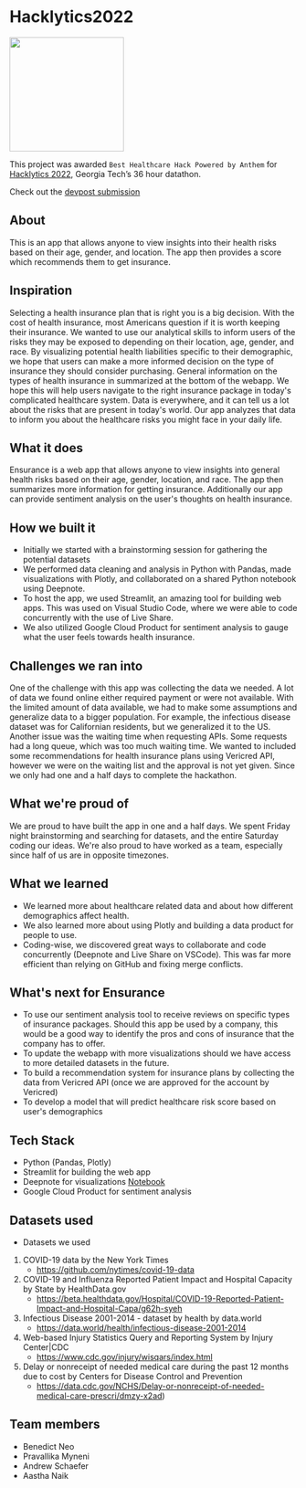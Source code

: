 # Hacklytics2022

<img src="media/logo.png" width = 200px height = 200px/>


This project was awarded `Best Healthcare Hack Powered by Anthem` for [Hacklytics 2022](https://hacklytics.io/), Georgia Tech’s 36 hour datathon.

Check out the [devpost submission](https://devpost.com/software/tbd-pc9f4d?ref_content=my-projects-tab&ref_feature=my_projects)

## About

This is an app that allows anyone to view insights into their health risks based on their age, gender, and location. The app then provides a score which recommends them to get insurance.

## Inspiration
Selecting a health insurance plan that is right you is a big decision.  With the cost of health insurance, most Americans question if it is worth keeping their insurance. We wanted to use our analytical skills to inform users of the risks they may be exposed to depending on their location, age, gender, and race. By visualizing potential health liabilities specific to their demographic, we hope that users can make a more informed decision on the type of insurance they should consider purchasing. General information on the types of health insurance in summarized at the bottom of the webapp. We hope this will help users navigate to the right insurance package in today's complicated healthcare system. Data is everywhere, and it can tell us a lot about the risks that are present in today's world.  Our app analyzes that data to inform you about the healthcare risks you might face in your daily life. 

## What it does

Ensurance is a web app that allows anyone to view insights into general health risks based on their age, gender, location, and race. The app then summarizes more information for getting insurance. Additionally our app can provide sentiment analysis on the user's thoughts on health insurance. 

## How we built it
- Initially we started with a brainstorming session for gathering the potential datasets 
- We performed data cleaning and analysis in Python with Pandas, made visualizations with Plotly, and collaborated on a shared Python notebook using Deepnote. 
- To host the app, we used Streamlit, an amazing tool for building web apps. This was used on Visual Studio Code, where we were able to code concurrently with the use of Live Share. 
- We also utilized Google Cloud Product for sentiment analysis to gauge what the user feels towards health insurance.

## Challenges we ran into

One of the challenge with this app was collecting the data we needed. A lot of data we found online either required payment or were not available. With the limited amount of data available, we had to make some assumptions and generalize data to a bigger population. For example, the infectious disease dataset was for Californian residents, but we generalized it to the US.
Another issue was the waiting time when requesting APIs. Some requests had a long queue, which was too much waiting time. We wanted to included some recommendations for health insurance plans using Vericred API, however we were on the waiting list and the approval is not yet given. Since we only had one and a half days to complete the hackathon.

## What we're proud of

We are proud to have built the app in one and a half days. We spent Friday night brainstorming and searching for datasets, and the entire Saturday coding our ideas. We're also proud to have worked as a team, especially since half of us are in opposite timezones.

## What we learned

- We learned more about healthcare related data and about how different demographics affect health.
- We also learned more about using Plotly and building a data product for people to use.
- Coding-wise, we discovered great ways to collaborate and code concurrently (Deepnote and Live Share on VSCode). This was far more efficient than relying on GitHub and fixing merge conflicts.

## What's next for Ensurance

- To use our sentiment analysis tool to receive reviews on specific types of insurance packages. Should this app be used by a company, this would be a good way to identify the pros and cons of insurance that the company has to offer.
- To update the webapp with more visualizations should we have access to more detailed datasets in the future.
- To build a recommendation system for insurance plans by collecting the data from Vericred API (once we are approved for the account by Vericred)
- To develop a model that will predict healthcare risk score based on user's demographics 

## Tech Stack

- Python (Pandas, Plotly)
- Streamlit for building the web app
- Deepnote for visualizations [Notebook](https://deepnote.com/project/hacklytics-visualizations-Sn_4dKBpSAmWjBx19STlQg/%2Fnotebook.ipynb)
- Google Cloud Product for sentiment analysis

## Datasets used

- Datasets we used

1. COVID-19 data by the New York Times
   - <https://github.com/nytimes/covid-19-data>
2. COVID-19 and Influenza Reported Patient Impact and Hospital Capacity by State by HealthData.gov
   - <https://beta.healthdata.gov/Hospital/COVID-19-Reported-Patient-Impact-and-Hospital-Capa/g62h-syeh>
3. Infectious Disease 2001-2014 - dataset by health by data.world
   - <https://data.world/health/infectious-disease-2001-2014>
4. Web-based Injury Statistics Query and Reporting System by Injury Center|CDC
   - <https://www.cdc.gov/injury/wisqars/index.html>
5. Delay or nonreceipt of needed medical care during the past 12 months due to cost by Centers for Disease Control and Prevention
   - <https://data.cdc.gov/NCHS/Delay-or-nonreceipt-of-needed-medical-care-prescri/dmzy-x2ad>)

## Team members

- Benedict Neo
- Pravallika Myneni
- Andrew Schaefer
- Aastha Naik


